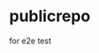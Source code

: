 # publicrepo
for e2e test




















































































































































































































































































































































































































































































































































































































































































































































































































































































































































































































































































































































































































































































































































































































































































































































































































































































































































































































































































































































































































































































































































































































































































































































































































































































































































































































































































































































































































































































































































































